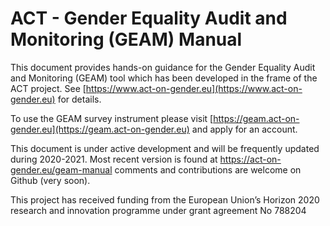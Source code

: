# ACT - Gender Equality Audit and Monitoring (GEAM) Manual

This document provides hands-on guidance for the Gender Equality Audit and Monitoring (GEAM) tool which has been developed in the frame of the ACT project. See [https://www.act-on-gender.eu](https://www.act-on-gender.eu) for details. 

To use the GEAM survey instrument please visit [https://geam.act-on-gender.eu](https://geam.act-on-gender.eu) and apply for an account. 

This document is under active development and will be frequently updated during 2020-2021. Most recent version is found at https://act-on-gender.eu/geam-manual comments and contributions are welcome on Github (very soon). 

This project has received funding from the European Union’s Horizon 2020 research and innovation programme under grant agreement No 788204
